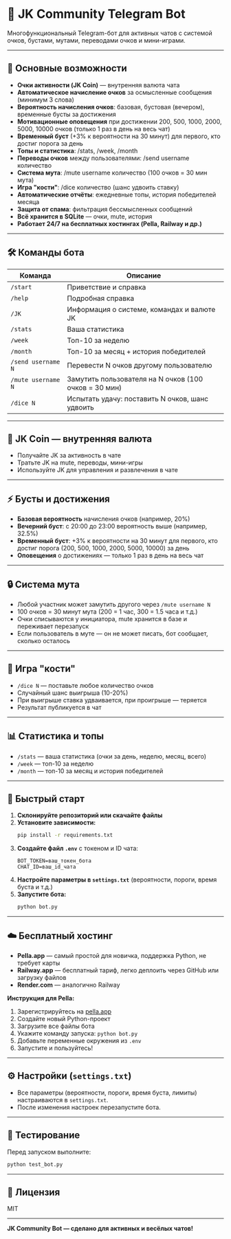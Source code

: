 # 🤖 JK Community Telegram Bot

Многофункциональный Telegram-бот для активных чатов с системой очков, бустами, мутами, переводами очков и мини-играми.

---

## 🚀 Основные возможности

- **Очки активности (JK Coin)** — внутренняя валюта чата
- **Автоматическое начисление очков** за осмысленные сообщения (минимум 3 слова)
- **Вероятность начисления очков**: базовая, бустовая (вечером), временные бусты за достижения
- **Мотивационные оповещения** при достижении 200, 500, 1000, 2000, 5000, 10000 очков (только 1 раз в день на весь чат)
- **Временный буст** (+3% к вероятности на 30 минут) для первого, кто достиг порога за день
- **Топы и статистика**: /stats, /week, /month
- **Переводы очков** между пользователями: /send username количество
- **Система мута**: /mute username количество (100 очков = 30 мин мута)
- **Игра "кости"**: /dice количество (шанс удвоить ставку)
- **Автоматические отчёты**: ежедневные топы, история победителей месяца
- **Защита от спама**: фильтрация бессмысленных сообщений
- **Всё хранится в SQLite** — очки, mute, история
- **Работает 24/7 на бесплатных хостингах (Pella, Railway и др.)**

---

## 🛠️ Команды бота

| Команда                | Описание |
|------------------------|----------|
| `/start`               | Приветствие и справка |
| `/help`                | Подробная справка |
| `/JK`                  | Информация о системе, командах и валюте JK |
| `/stats`               | Ваша статистика |
| `/week`                | Топ-10 за неделю |
| `/month`               | Топ-10 за месяц + история победителей |
| `/send username N`     | Перевести N очков другому пользователю |
| `/mute username N`     | Замутить пользователя на N очков (100 очков = 30 мин) |
| `/dice N`              | Испытать удачу: поставить N очков, шанс удвоить |

---

## 💸 JK Coin — внутренняя валюта
- Получайте JK за активность в чате
- Тратьте JK на mute, переводы, мини-игры
- Используйте JK для управления и развлечения в чате

---

## ⚡ Бусты и достижения
- **Базовая вероятность** начисления очков (например, 20%)
- **Вечерний буст**: с 20:00 до 23:00 вероятность выше (например, 32.5%)
- **Временный буст**: +3% к вероятности на 30 минут для первого, кто достиг порога (200, 500, 1000, 2000, 5000, 10000) за день
- **Оповещения** о достижениях — только 1 раз в день на весь чат

---

## 🔒 Система мута
- Любой участник может замутить другого через `/mute username N`
- 100 очков = 30 минут мута (200 = 1 час, 300 = 1.5 часа и т.д.)
- Очки списываются у инициатора, mute хранится в базе и переживает перезапуск
- Если пользователь в муте — он не может писать, бот сообщает, сколько осталось

---

## 🎲 Игра "кости"
- `/dice N` — поставьте любое количество очков
- Случайный шанс выигрыша (10-20%)
- При выигрыше ставка удваивается, при проигрыше — теряется
- Результат публикуется в чат

---

## 📊 Статистика и топы
- `/stats` — ваша статистика (очки за день, неделю, месяц, всего)
- `/week` — топ-10 за неделю
- `/month` — топ-10 за месяц и история победителей

---

## 🏁 Быстрый старт

1. **Склонируйте репозиторий или скачайте файлы**
2. **Установите зависимости:**
   ```bash
   pip install -r requirements.txt
   ```
3. **Создайте файл `.env`** с токеном и ID чата:
   ```env
   BOT_TOKEN=ваш_токен_бота
   CHAT_ID=ваш_id_чата
   ```
4. **Настройте параметры в `settings.txt`** (вероятности, пороги, время буста и т.д.)
5. **Запустите бота:**
   ```bash
   python bot.py
   ```

---

## ☁️ Бесплатный хостинг

- **Pella.app** — самый простой для новичка, поддержка Python, не требует карты
- **Railway.app** — бесплатный тариф, легко деплоить через GitHub или загрузку файлов
- **Render.com** — аналогично Railway

**Инструкция для Pella:**
1. Зарегистрируйтесь на [pella.app](https://pella.app/)
2. Создайте новый Python-проект
3. Загрузите все файлы бота
4. Укажите команду запуска: `python bot.py`
5. Добавьте переменные окружения из `.env`
6. Запустите и пользуйтесь!

---

## ⚙️ Настройки (`settings.txt`)

- Все параметры (вероятности, пороги, время буста, лимиты) настраиваются в `settings.txt`.
- После изменения настроек перезапустите бота.

---

## 🐛 Тестирование

Перед запуском выполните:
```bash
python test_bot.py
```

---

## 📄 Лицензия
MIT

---

**JK Community Bot — сделано для активных и весёлых чатов!** 